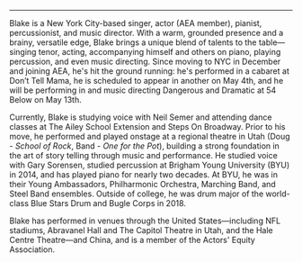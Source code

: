 ___

Blake is a New York City-based singer, actor (AEA member), pianist,
percussionist, and music director. With a warm, grounded presence and a brainy,
versatile edge, Blake brings a unique blend of talents to the table—singing
tenor, acting, accompanying himself and others on piano, playing percussion,
and even music directing. Since moving to NYC in December and joining AEA, he's
hit the ground running: he's performed in a cabaret at Don’t Tell Mama, he is
scheduled to appear in another on May 4th, and he will be performing in and
music directing Dangerous and Dramatic at 54 Below on May 13th.

Currently, Blake is studying voice with Neil Semer and attending dance classes
at The Ailey School Extension and Steps On Broadway. Prior to his move, he
performed and played onstage at a regional theatre in Utah (Doug - _School of
Rock_, Band - _One for the Pot_), building a strong foundation in the art of
story telling through music and performance. He studied voice with Gary
Sorensen, studied percussion at Brigham Young University (BYU) in 2014, and has
played piano for nearly two decades. At BYU, he was in their Young Ambassadors,
Philharmonic Orchestra, Marching Band, and Steel Band ensembles. Outside of
college, he was drum major of the world-class Blue Stars Drum and Bugle Corps
in 2018.

Blake has performed in venues through the United States—including NFL stadiums,
Abravanel Hall and The Capitol Theatre in Utah, and the Hale Centre Theatre—and
China, and is a member of the Actors' Equity Association.
